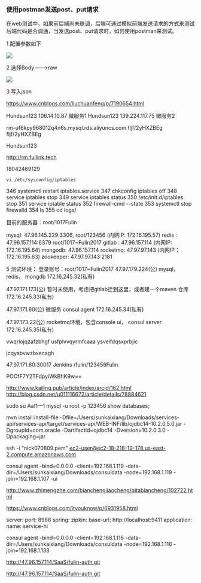### 使用postman发送post、put请求

在web测试中，如果前后端尚未联调，后端可通过模拟前端发送请求的方式来测试后端代码是否调通，当发送post、put请求时，如何使用postman来测试。

1.配置参数如下

![](http://img.blog.csdn.net/20170814211226597?watermark/2/text/aHR0cDovL2Jsb2cuY3Nkbi5uZXQvbG9uZ2NoYW8y/font/5a6L5L2T/fontsize/400/fill/I0JBQkFCMA==/dissolve/70/gravity/Center)

2.选择Body--->raw

![](http://img.blog.csdn.net/20170814211256112?watermark/2/text/aHR0cDovL2Jsb2cuY3Nkbi5uZXQvbG9uZ2NoYW8y/font/5a6L5L2T/fontsize/400/fill/I0JBQkFCMA==/dissolve/70/gravity/Center)

3.写入json



https://www.cnblogs.com/liuchuanfeng/p/7190654.html



Hundsun123     106.14.10.87      微服务1
Hundsun123     139.224.117.75   微服务2

rm-uf6kpy968012q4n6s.mysql.rds.aliyuncs.com   fljf/2yHXZBEg
fljf/2yHXZBEg


Hundsun123


http://rm.fullink.tech


18042469129
 
 
 
    vi /etc/sysconfig/iptables
   346  systemctl restart iptables.service
   347  chkconfig iptables off
   348  service iptables stop
   349  service iptables status
   350  /etc/init.d/iptables stop
   351  service iptable status
   352  firewall-cmd --state
   353  systemctl stop firewalld
   354  ls
   355  cd logs/
 
 目前的服务器：root/1017Fulin
 
 mysql:      47.96.145.229:3306, root/123456     (内网IP:   172.16.195.57)
 redis :     47.96.157.114:6379    root/1017~Fulin2017
 gitlab :     47.96.157.114       (内网IP:   172.16.195.64)
 mongodb:  47.96.157.114
 rocketmq:  47.97.97.143      (内网IP： 172.16.195.63)
 zookeeper:   47.97.97.143:2181
 
 
 5  测试环境： 登录账号：root/1017~Fulin2017
 47.97.179.224(公)           mysql， redis， mongdb
 172.16.245.32(私有)
 
 47.97.171.173(公)    暂时未使用，考虑把gitlab迁到这里，或者建一个maven 仓库
 172.16.245.33(私有)
 
 47.97.171.60(公)      微服务      consul agent
 172.16.245.34(私有)
 
 47.97.173.22(公)        rocketmq环境，包含console ui， consul server
 172.16.245.35(私有)
 
 vwqrlojqzafzbhgf
 usfplvvqyrmfcaaa
 ysveifdqsxprbjic
 
 jcqyabvwzbxecagh
 
 47.97.171.60:30017
 Jenkins /fulin/123456Fulin
 
 POOfF7Y2TFdpyiWkBflK9w==
 
 http://www.kailing.pub/article/index/arcid/162.html
 http://blog.csdn.net/u011116672/article/details/78884621
 
 
 sudo su 
 Aa!1—1
 mysql -u root -p
 123456
 show databases;
 
 mvn install:install-file -Dfile=/Users/sunkaixiang/Downloads/services-api/services-api/target/services-api/WEB-INF/lib/ojdbc14-10.2.0.5.0.jar -DgroupId=com.oracle -DartifactId=ojdbc14 -Dversion=10.2.0.3.0 -Dpackaging=jar 
 
 ssh -i "nick070809.pem" ec2-user@ec2-18-218-19-178.us-east-2.compute.amazonaws.com
 
 
 consul agent -bind=0.0.0.0 -client=192.168.1.119 -data-dir=/Users/sunkaixiang/Downloads/consuldata -node=192.168.1.119 -join=192.168.1.107 -ui
 
 
 http://www.zhimengzhe.com/bianchengjiaocheng/qitabiancheng/102722.html
 
 https://www.cnblogs.com/ityouknow/p/6931958.html
 
 server:
   port: 8988
 spring:
   zipkin:
     base-url: http://localhost:9411
   application:
     name: service-hi
 
 
 consul agent -bind=0.0.0.0 -client=192.168.1.116 -data-dir=/Users/sunkaixiang/Downloads/consuldata -node=192.168.1.116 -join=192.168.1.133
 
 
 
 http://47.96.157.114/SaaS/fulin-auth.git
 
 http://47.96.157.114/SaaS/fulin-auth.git
 
 
 
 